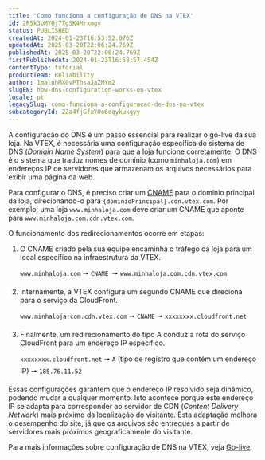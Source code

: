```yaml
---
title: 'Como funciona a configuração de DNS na VTEX'
id: 2P5k3oMYOj7TgSK4Mrxmgy
status: PUBLISHED
createdAt: 2024-01-23T16:53:52.076Z
updatedAt: 2025-03-20T22:06:24.769Z
publishedAt: 2025-03-20T22:06:24.769Z
firstPublishedAt: 2024-01-23T16:58:57.454Z
contentType: tutorial
productTeam: Reliability
author: 1malnhMX0vPThsaJaZMYm2
slugEN: how-dns-configuration-works-on-vtex
locale: pt
legacySlug: como-funciona-a-configuracao-de-dns-na-vtex
subcategoryId: 2Za4fjGfxYOo6oqykukgyy
---
```


A configuração do DNS é um passo essencial para realizar o go-live da sua loja. Na VTEX, é necessária uma configuração específica do sistema de DNS (_Domain Name System_) para que a loja funcione corretamente. O DNS é o sistema que traduz nomes de domínio (como `minhaloja.com`) em endereços IP de servidores que armazenam os arquivos necessários para exibir uma página da web.

Para configurar o DNS, é preciso criar um [CNAME](https://www.cloudflare.com/pt-br/learning/dns/dns-records/dns-cname-record/) para o domínio principal da loja, direcionando-o para `{dominioPrincipal}.cdn.vtex.com`. Por exemplo, uma loja `www.minhaloja.com`  deve criar um CNAME que aponte para `www.minhaloja.com.cdn.vtex.com`.

O funcionamento dos redirecionamentos ocorre em etapas:

1. O CNAME criado pela sua equipe encaminha o tráfego da loja para um local específico na infraestrutura da VTEX.

    `www.minhaloja.com` 🠖 `CNAME `🠖 `www.minhaloja.com.cdn.vtex.com`
2. Internamente, a VTEX configura um segundo CNAME que direciona para o serviço da CloudFront.

    `www.minhaloja.com.cdn.vtex.com` 🠖 `CNAME` 🠖 `xxxxxxxx.cloudfront.net`
3. Finalmente, um redirecionamento do tipo A conduz a rota do serviço CloudFront para um endereço IP específico.

    `xxxxxxxx.cloudfront.net` 🠖 `A` (tipo de registro que contém um endereço IP) 🠖 `185.76.11.52`

Essas configurações garantem que o endereço IP resolvido seja dinâmico, podendo mudar a qualquer momento. Isto acontece porque este endereço IP se adapta para corresponder ao servidor de CDN (_Content Delivery Network_) mais próximo da localização do visitante. Esta adaptação melhora o desempenho do site, já que os arquivos são entregues a partir de servidores mais próximos geograficamente do visitante.

Para mais informações sobre configuração de DNS na VTEX, veja [Go-live](/pt/tracks/realizando-o-go-live-da-sua-loja--4Ns5FxIiksmjsdX2yOTduM/12bQlMbJ68Ot0LIaO6Btkj).

